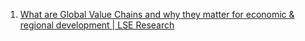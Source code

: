 1. [What are Global Value Chains and why they matter for economic & regional development | LSE Research](https://youtu.be/_sY8nbtDTTY)